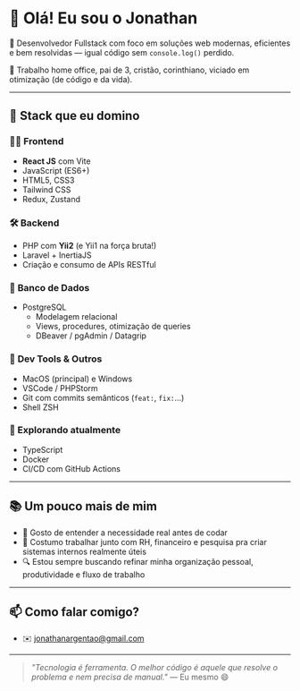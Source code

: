 # 👋 Olá! Eu sou o Jonathan

🎯 Desenvolvedor Fullstack com foco em soluções web modernas, eficientes e bem resolvidas — igual código sem `console.log()` perdido.

🏡 Trabalho home office, pai de 3, cristão, corinthiano, viciado em otimização (de código e da vida).

---

## 🚀 Stack que eu domino

### 👨‍💻 **Frontend**
- **React JS** com Vite
- JavaScript (ES6+)
- HTML5, CSS3
- Tailwind CSS
- Redux, Zustand

### 🛠️ **Backend**
- PHP com **Yii2** (e Yii1 na força bruta!)
- Laravel + InertiaJS
- Criação e consumo de APIs RESTful

### 🧠 **Banco de Dados**
- PostgreSQL
  - Modelagem relacional
  - Views, procedures, otimização de queries
  - DBeaver / pgAdmin / Datagrip

### 🧰 **Dev Tools & Outros**
- MacOS (principal) e Windows
- VSCode / PHPStorm
- Git com commits semânticos (`feat:`, `fix:`...)
- Shell ZSH

### 🧪 Explorando atualmente

- TypeScript
- Docker
- CI/CD com GitHub Actions

---

## 📚 Um pouco mais de mim
- 💬 Gosto de entender a necessidade real antes de codar
- 🤝 Costumo trabalhar junto com RH, financeiro e pesquisa pra criar sistemas internos realmente úteis
- 🔍 Estou sempre buscando refinar minha organização pessoal, produtividade e fluxo de trabalho

---

## 📫 Como falar comigo?
- ✉️ jonathanargentao@gmail.com

---

> _"Tecnologia é ferramenta. O melhor código é aquele que resolve o problema e nem precisa de manual."_ — Eu mesmo 😄
